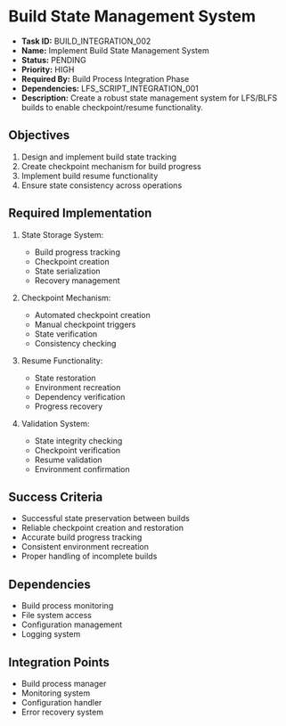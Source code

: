 # Build State Management System
- **Task ID:** BUILD_INTEGRATION_002
- **Name:** Implement Build State Management System
- **Status:** PENDING
- **Priority:** HIGH
- **Required By:** Build Process Integration Phase
- **Dependencies:** LFS_SCRIPT_INTEGRATION_001
- **Description:** Create a robust state management system for LFS/BLFS builds to enable checkpoint/resume functionality.

## Objectives
1. Design and implement build state tracking
2. Create checkpoint mechanism for build progress
3. Implement build resume functionality
4. Ensure state consistency across operations

## Required Implementation
1. State Storage System:
   - Build progress tracking
   - Checkpoint creation
   - State serialization
   - Recovery management

2. Checkpoint Mechanism:
   - Automated checkpoint creation
   - Manual checkpoint triggers
   - State verification
   - Consistency checking

3. Resume Functionality:
   - State restoration
   - Environment recreation
   - Dependency verification
   - Progress recovery

4. Validation System:
   - State integrity checking
   - Checkpoint verification
   - Resume validation
   - Environment confirmation

## Success Criteria
- Successful state preservation between builds
- Reliable checkpoint creation and restoration
- Accurate build progress tracking
- Consistent environment recreation
- Proper handling of incomplete builds

## Dependencies
- Build process monitoring
- File system access
- Configuration management
- Logging system

## Integration Points
- Build process manager
- Monitoring system
- Configuration handler
- Error recovery system

